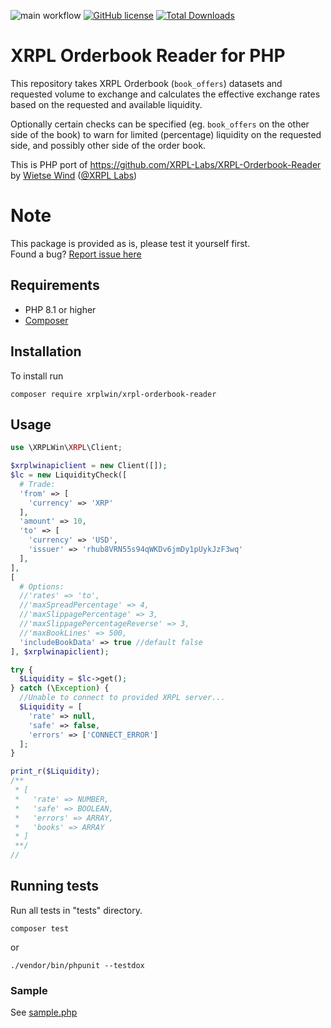 ![main workflow](https://github.com/XRPLWin/XRPL-Orderbook-Reader/actions/workflows/main.yml/badge.svg)
[![GitHub license](https://img.shields.io/github/license/XRPLWin/XRPL-Orderbook-Reader)](https://github.com/XRPLWin/XRPL-Orderbook-Reader/blob/main/LICENSE)
[![Total Downloads](https://img.shields.io/packagist/dt/xrplwin/xrpl-orderbook-reader.svg?style=flat)](https://packagist.org/packages/xrplwin/xrpl-orderbook-reader)

# XRPL Orderbook Reader for PHP
This repository takes XRPL Orderbook (`book_offers`) datasets and requested volume to
exchange and calculates the effective exchange rates based on the requested and available liquidity.

Optionally certain checks can be specified (eg. `book_offers` on the other side of the book)
to warn for limited (percentage) liquidity on the requested side, and possibly other side
of the order book.

This is PHP port of https://github.com/XRPL-Labs/XRPL-Orderbook-Reader by [Wietse Wind](https://github.com/WietseWind) ([@XRPL Labs](https://github.com/XRPL-Labs))

# Note

This package is provided as is, please test it yourself first.  
Found a bug? [Report issue here](https://github.com/XRPLWin/XRPL-Orderbook-Reader/issues/new)

## Requirements
- PHP 8.1 or higher
- [Composer](https://getcomposer.org/)

## Installation
To install run

```
composer require xrplwin/xrpl-orderbook-reader
```

## Usage
```PHP
use \XRPLWin\XRPL\Client;

$xrplwinapiclient = new Client([]);
$lc = new LiquidityCheck([
  # Trade:
  'from' => [
    'currency' => 'XRP'
  ],
  'amount' => 10,
  'to' => [
    'currency' => 'USD',
    'issuer' => 'rhub8VRN55s94qWKDv6jmDy1pUykJzF3wq'
  ],  
],
[
  # Options:
  //'rates' => 'to',
  //'maxSpreadPercentage' => 4,
  //'maxSlippagePercentage' => 3,
  //'maxSlippagePercentageReverse' => 3,
  //'maxBookLines' => 500,
  'includeBookData' => true //default false
], $xrplwinapiclient);

try {
  $Liquidity = $lc->get();
} catch (\Exception) {
  //Unable to connect to provided XRPL server...
  $Liquidity = [
    'rate' => null,
    'safe' => false,
    'errors' => ['CONNECT_ERROR']
  ];
}

print_r($Liquidity); 
/**
 * [
 *   'rate' => NUMBER,
 *   'safe' => BOOLEAN,
 *   'errors' => ARRAY,
 *   'books' => ARRAY
 * ]
 **/
//
```
## Running tests
Run all tests in "tests" directory.
```
composer test
```
or
```
./vendor/bin/phpunit --testdox
```

### Sample

See [sample.php](sample.php)
